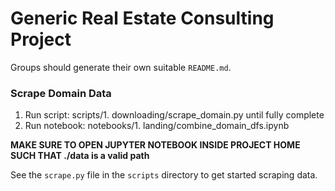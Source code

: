 # Generic Real Estate Consulting Project
Groups should generate their own suitable `README.md`.

### Scrape Domain Data
1. Run script: scripts/1. downloading/scrape_domain.py until fully complete
2. Run notebook: notebooks/1. landing/combine_domain_dfs.ipynb


**MAKE SURE TO OPEN JUPYTER NOTEBOOK INSIDE PROJECT HOME SUCH THAT ./data is a valid path**

See the `scrape.py` file in the `scripts` directory to get started scraping data. 